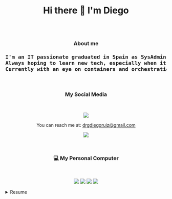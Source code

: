 <h1 align="center">Hi there 👋 I'm Diego</h1>
<br/><br/>
<h3 align="center">About me<h3>
<pre align="center">
I'm an IT passionate graduated in Spain as SysAdmin on a advanced vocational training.
Always hoping to learn new tech, especially when it comes to IT Infrastructure.
Currently with an eye on containers and orchestration.
</pre>
<br/>
<h3 align="center">My Social Media</h3>
<br/>
<p align='center'>
  <a href="https://www.linkedin.com/in/diego-ruiz-g%C3%B3mez-456675199/">
    <img src="https://img.shields.io/badge/linkedin-%230077B5.svg?&style=for-the-badge&logo=linkedin&logoColor=white" />
  </a>
</p>
  <p align='center'>
  You can reach me at: <a href="mailto:drgdiegoruiz@gmail.com">drgdiegoruiz@gmail.com</a>
</p>
<p align='center'>
  <a href="mailto:drgdiegoruiz@gmail.com"><img src="https://img.shields.io/badge/Gmail-D14836?style=for-the-badge&logo=gmail&logoColor=white" /></a>
</p>
<br/>
<h3 align="center">💻 My Personal Computer</h3>
<br/>
<p align='center'>
  <img src="https://img.shields.io/badge/windows-%230078D6.svg?&style=for-the-badge&logo=windows&logoColor=white" />
  <img src="https://img.shields.io/badge/AMD-Ryzen_5_3600X-ED1C24?style=for-the-badge&logo=amd&logoColor=white" />
  <img src="https://img.shields.io/badge/RAM-16GB-%230071C5.svg?&style=for-the-badge&logoColor=white" />
  <img src="https://img.shields.io/badge/nvidia-gtx%201650-%2376B900.svg?&style=for-the-badge&logo=nvidia&logoColor=white" />
</p>
  
<details>
  <summary>Resume</summary>
  <h1>Education</h1>
  <pre>
      📖 Advanced Vocational Training in IT Systems and networks Administration
      📆 2019 - 2021
      📍 <a href="https://www.educa2.madrid.org/web/centro.ies.lapaz.alcobendas">IES Virgen de la Paz<a/> | Madrid, Spain
   </pre>
   <pre>
      📖 Intermedium Vocational Training in Micro Informatic Sistems and Networks
      📆 2017 - 2019
      📍 <a href="https://www.educa2.madrid.org/web/centro.ies.lapaz.alcobendas">IES Virgen de la Paz<a/> | Madrid, Spain
   </pre>
   <h1>Experience</h1>
  <pre>
      🏢 SYSADMIN Intern  
      📆 April 2021 - June 2021
      📍 <a href="https://www.gmv.com/es/">GMV<a/> | Tres Cantos, Spain
   </pre>
   <pre>
      🏢 IT Helpdesk Intern
      📆 March 2019 - June 2019
      📍 <a href="https://www.decathlon.es/es/">Decathlon<a/> | San Sebastián de los Reyes, Spain
   </pre>
</details>

